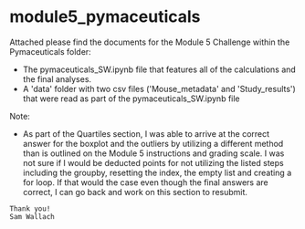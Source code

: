 # module5_pymaceuticals

Attached please find the documents for the Module 5 Challenge within the Pymaceuticals folder:
  - The pymaceuticals_SW.ipynb file that features all of the calculations and the final analyses.
  - A 'data' folder with two csv files ('Mouse_metadata' and 'Study_results') that were read as part of the pymaceuticals_SW.ipynb file

Note:
  -  As part of the Quartiles section, I was able to arrive at the correct answer for the boxplot and the outliers by utilizing a different method than is outlined on the Module 5 instructions and grading scale. I was not sure if I would be deducted points for not utilizing the listed steps including the groupby, resetting the index, the empty list and creating a for loop. If that would the case even though the final answers are correct, I can go back and work on this section to resubmit.

    Thank you!
    Sam Wallach
